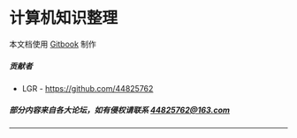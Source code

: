 计算机知识整理
================

本文档使用 [Gitbook](https://github.com/GitbookIO/gitbook) 制作

##### 贡献者
* LGR        -  https://github.com/44825762



##### 部分内容来自各大论坛，如有侵权请联系 44825762@163.com
---



